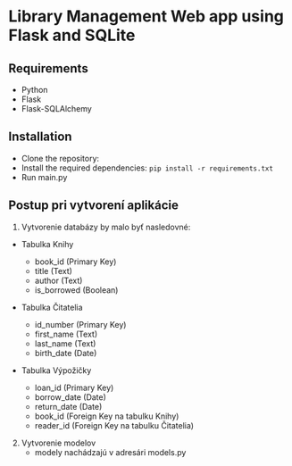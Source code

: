 # Library Management Web app using Flask and SQLite 

## Requirements
- Python 
- Flask
- Flask-SQLAlchemy
 
 ## Installation
 - Clone the repository:
 - Install the required dependencies:
 ```pip install -r requirements.txt```
 - Run main.py

## Postup pri vytvorení aplikácie

1. Vytvorenie databázy by malo byť nasledovné:

- Tabulka Knihy 

    - book_id (Primary Key)
    - title (Text)
    - author (Text)
    - is_borrowed (Boolean)

- Tabulka Čitatelia

    - id_number (Primary Key)
    - first_name (Text)
    - last_name (Text)
    - birth_date (Date)

- Tabulka Výpožičky

    - loan_id (Primary Key)
    - borrow_date (Date)
    - return_date (Date)
    - book_id (Foreign Key na tabulku Knihy)
    - reader_id (Foreign Key na tabulku Čitatelia)

2. Vytvorenie modelov
    - modely nachádzajú v adresári models.py








